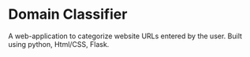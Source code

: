 # Domain Classifier
A web-application to categorize website URLs entered by the user.
Built using python, Html/CSS, Flask.
